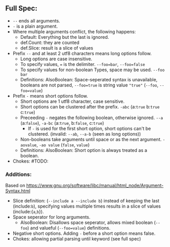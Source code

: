 ## Full Spec:
- `--` ends all arguments.
- `-` is a plain argument.
- Where multiple arguments conflict, the following happens:
    - Default: Everything but the last is ignored.
    - def.Count: they are counted
    - def.Slice: result is a slice of values
- Prefix `--` and at least 2 utf8 characters means long options follow.
    - Long options are case insensitive.
    - To specify values, `=` is the delimiter. `--foo=bar`, `--foo=false`
    - To specify values for non-boolean Types, space may be used. `--foo bar`
    - Definitions: AlsoBoolean: Space-seperated syntax is unavailable, booleans are not parsed, `--foo=true` is string value `"true"` (`--foo`, `--foo=value`)
- Prefix `-` means short options follow.
    - Short options are 1 utf8 character, case sensitive.
    - Short options can be clustered after the prefix. `-abc` (a:`true` b:`true` c:`true`)
    - Preceeding `-` negates the following boolean, otherwise ignored. `--a` (a:`false`), `-a-bc` (a:`true`, b:`false`, c:`true`)
        - If `-` is used for the first short option, short options can't be clustered. (invalid: `--ab`, `--a-b` (seen as long options))
    - Non-booleans take arguments until space or as the next argument. `-aovalue`, `-ao value` (`false`, `value`)
    - Definitions: AlsoBoolean: Short option is always treated as a boolean.
- Chokes: #TODO:

### Additions:
Based on https://www.gnu.org/software/libc/manual/html_node/Argument-Syntax.html

- Slice definition: (`--include a --include b`) instead of keeping the last (include:`b`), specifying values multiple times results in a slice of values (include:{`a`,`b`}).
- Space seperator for long arguments.
    - AlsoBoolean: Disallows space seperator, allows mixed boolean (`--foo`) and valueful (`--foo=value`) definitions.
- Negative short options. Adding `-` before a short option means false.
- Chokes: allowing partial parsing until keyword (see full spec)
